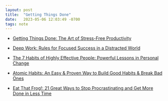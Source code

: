 ```yaml
---
layout: post
title:  "Getting Things Done"
date:   2023-05-06 12:03:49 -0700
tags: note
---
```


- [Getting Things Done: The Art of Stress-Free Productivity]()

- [Deep Work: Rules for Focused Success in a Distracted World]()

- [The 7 Habits of Highly Effective People: Powerful Lessons in Personal Change]()

- [Atomic Habits: An Easy & Proven Way to Build Good Habits & Break Bad Ones]()

- [Eat That Frog!: 21 Great Ways to Stop Procrastinating and Get More Done in Less Time]()